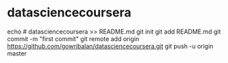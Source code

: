 # datasciencecoursera
echo # datasciencecoursera >> README.md
git init
git add README.md
git commit -m "first commit"
git remote add origin https://github.com/gowribalan/datasciencecoursera.git
git push -u origin master
